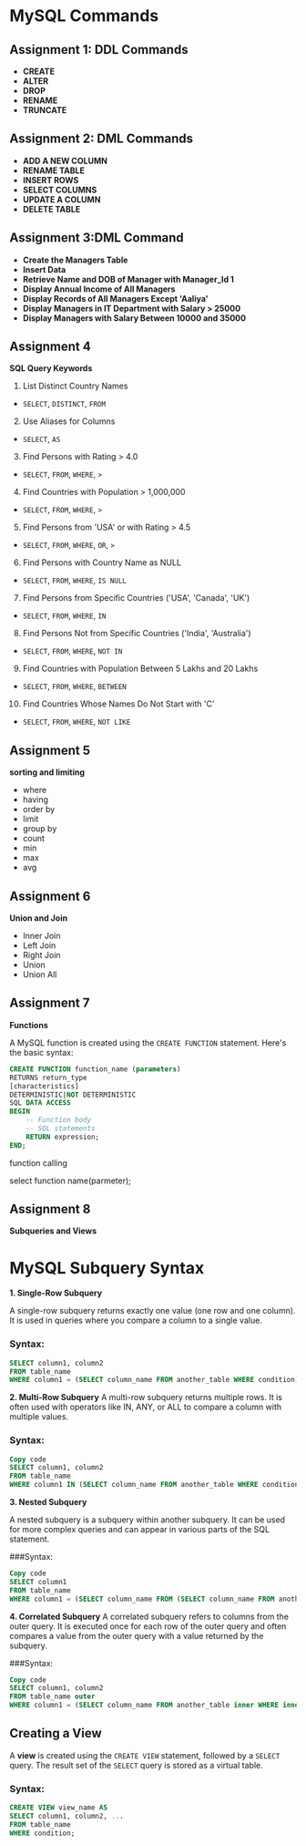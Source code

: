 


# MySQL Commands

## Assignment 1: DDL Commands
- **CREATE**
- **ALTER**
- **DROP**
- **RENAME**
- **TRUNCATE**

## Assignment 2: DML Commands
- **ADD A NEW COLUMN**
- **RENAME TABLE**
- **INSERT ROWS**
- **SELECT COLUMNS**
- **UPDATE A COLUMN**
- **DELETE TABLE**

## Assignment 3:DML Command

- **Create the Managers Table**
- **Insert Data**
- **Retrieve Name and DOB of Manager with Manager_Id 1**
- **Display Annual Income of All Managers**
- **Display Records of All Managers Except 'Aaliya'**
- **Display Managers in IT Department with Salary > 25000**
- **Display Managers with Salary Between 10000 and 35000**


## Assignment 4

**SQL Query Keywords**

 1. List Distinct Country Names
- `SELECT`, `DISTINCT`, `FROM`

 2. Use Aliases for Columns
- `SELECT`, `AS`
 3. Find Persons with Rating > 4.0
- `SELECT`, `FROM`, `WHERE`, `>`
 4. Find Countries with Population > 1,000,000
- `SELECT`, `FROM`, `WHERE`, `>`
 5. Find Persons from 'USA' or with Rating > 4.5
- `SELECT`, `FROM`, `WHERE`, `OR`, `>`
 6. Find Persons with Country Name as NULL
- `SELECT`, `FROM`, `WHERE`, `IS NULL`
 7. Find Persons from Specific Countries ('USA', 'Canada', 'UK')
- `SELECT`, `FROM`, `WHERE`, `IN`
 8. Find Persons Not from Specific Countries ('India', 'Australia')
- `SELECT`, `FROM`, `WHERE`, `NOT IN`
 9. Find Countries with Population Between 5 Lakhs and 20 Lakhs
- `SELECT`, `FROM`, `WHERE`, `BETWEEN`
 10. Find Countries Whose Names Do Not Start with 'C'
- `SELECT`, `FROM`, `WHERE`, `NOT LIKE`
 ## Assignment 5
 **sorting and limiting**
- where
- having
- order by
- limit
- group by
- count
- min
- max
- avg

## Assignment 6
**Union and Join**
- Inner Join
- Left Join
- Right Join
- Union
- Union All

## Assignment 7
**Functions**

A MySQL function is created using the `CREATE FUNCTION` statement. Here's the basic syntax:

```sql
CREATE FUNCTION function_name (parameters)
RETURNS return_type
[characteristics]
DETERMINISTIC|NOT DETERMINISTIC
SQL DATA ACCESS
BEGIN
    -- Function body
    -- SQL statements
    RETURN expression;
END;

```
function calling

select function name(parmeter);

## Assignment 8
**Subqueries and Views**
# MySQL Subquery Syntax

**1. Single-Row Subquery**

A single-row subquery returns exactly one value (one row and one column). It is used in queries where you compare a column to a single value.

### Syntax:

```sql
SELECT column1, column2
FROM table_name
WHERE column1 = (SELECT column_name FROM another_table WHERE condition);

```

**2. Multi-Row Subquery**
A multi-row subquery returns multiple rows. It is often used with operators like IN, ANY, or ALL to compare a column with multiple values.

### Syntax:

```sql
Copy code
SELECT column1, column2
FROM table_name
WHERE column1 IN (SELECT column_name FROM another_table WHERE condition);

```


**3. Nested Subquery**

A nested subquery is a subquery within another subquery. It can be used for more complex queries and can appear in various parts of the SQL statement.

###Syntax:
```sql
Copy code
SELECT column1
FROM table_name
WHERE column1 = (SELECT column_name FROM (SELECT column_name FROM another_table) AS alias);
```
**4. Correlated Subquery**
A correlated subquery refers to columns from the outer query. It is executed once for each row of the outer query and often compares a value from the outer query with a value returned by the subquery.

###Syntax:
```sql
Copy code
SELECT column1, column2
FROM table_name outer
WHERE column1 = (SELECT column_name FROM another_table inner WHERE inner.column_name = outer.column_name);
```

## Creating a View

A **view** is created using the `CREATE VIEW` statement, followed by a `SELECT` query. The result set of the `SELECT` query is stored as a virtual table.

### Syntax:

```sql
CREATE VIEW view_name AS
SELECT column1, column2, ...
FROM table_name
WHERE condition;
